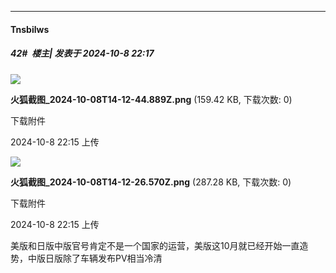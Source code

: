﻿
*****

####  Tnsbilws  
##### 42#         楼主| 发表于 2024-10-8 22:17

<img src="https://img.saraba1st.com/forum/202410/08/221549wesedpmumxew9yzw.png" referrerpolicy="no-referrer">

<strong>火狐截图_2024-10-08T14-12-44.889Z.png</strong> (159.42 KB, 下载次数: 0)

下载附件

2024-10-8 22:15 上传

<img src="https://img.saraba1st.com/forum/202410/08/221550pqzsz3tcqscodoc4.png" referrerpolicy="no-referrer">

<strong>火狐截图_2024-10-08T14-12-26.570Z.png</strong> (287.28 KB, 下载次数: 0)

下载附件

2024-10-8 22:15 上传

美版和日版中版官号肯定不是一个国家的运营，美版这10月就已经开始一直造势，中版日版除了车辆发布PV相当冷清

